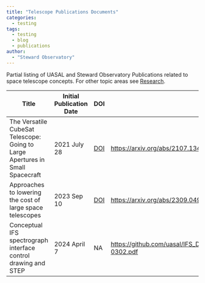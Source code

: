 ```yaml
---
title: "Telescope Publications Documents"
categories:
  - testing
tags:
  - testing
  - blog
  - publications
author:
  - "Steward Observatory"
---
```



Partial listing of UASAL and Steward Observatory Publications related to space telescope concepts. For other topic areas see [Research](Research.md).


| Title | Initial Publication Date | DOI | URL|
| --- | --- | --- | --- |
| The Versatile CubeSat Telescope: Going to Large Apertures in Small Spacecraft |2021 July 28| [DOI](https://doi.org/10.48550/arXiv.2107.13488) | https://arxiv.org/abs/2107.13488|
| Approaches to lowering the cost of large space telescopes |2023 Sep 10| [DOI](https://arxiv.org/abs/2309.04934) | https://arxiv.org/abs/2309.04934|
|Conceptual IFS spectrograph interface control drawing and STEP| 2024 April 7| NA| https://github.com/uasal/IFS_Docs/blob/u/eiklenborg/ICDs/INST-0302.pdf |
